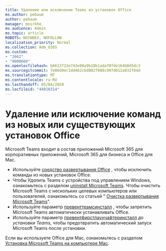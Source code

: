 ```yaml
---
title: Удаление или исключение Teams из установок Office
ms.author: pebaum
author: pebaum
manager: mnirkhe
ms.audience: Admin
ms.topic: article
ROBOTS: NOINDEX, NOFOLLOW
localization_priority: Normal
ms.collection: Adm_O365
ms.custom:
- "2662"
- "9000660"
ms.openlocfilehash: b6613733e743e08a9b18b1ada70fde164b0d5dc3
ms.sourcegitcommit: 7e06d9ec1dd462cbd882f088c997d012a032f04d
ms.translationtype: MT
ms.contentlocale: ru-RU
ms.lasthandoff: 05/04/2020
ms.locfileid: "44010314"
---
```

# <a name="uninstall-or-exclude-teams-from-new-or-existing-office-installations"></a>Удаление или исключение команд из новых или существующих установок Office

Microsoft Teams входит в состав приложений Microsoft 365 для корпоративных приложений, Microsoft 365 для бизнеса и Office для Mac.

- Используйте [средство развертывания Office](https://docs.microsoft.com/deployoffice/teams-install#how-to-exclude-microsoft-teams-from-new-installations-of-microsoft-365-apps) , чтобы исключить команды из новых установок Office.
- Чтобы *Удалить* Teams с устройства под управлением Windows, ознакомьтесь с разделом [uninstall Microsoft Teams](https://support.office.com/article/3b159754-3c26-4952-abe7-57d27f5f4c81). Чтобы очистить Microsoft Teams с нескольких целевых компьютеров или пользователей, ознакомьтесь со статьей " [Очистка развертывания Microsoft Teams](https://docs.microsoft.com/microsoftteams/scripts/powershell-script-teams-deployment-clean-up)".
- Используйте параметр [превенттеамсинсталл](https://docs.microsoft.com/deployoffice/teams-install#use-group-policy-to-control-the-installation-of-microsoft-teams
) , чтобы запретить Microsoft Teams автоматически устанавливать Office.
- Используйте параметр [превентфирстлаунчафтеринсталл](https://docs.microsoft.com/deployoffice/teams-install#use-group-policy-to-prevent-microsoft-teams-from-starting-automatically-after-installation) *до установки Teams*, чтобы предотвратить автоматический запуск Microsoft Teams после установки.

Если вы используете Office для Mac, ознакомьтесь с разделом [Установка Microsoft Teams на компьютере Mac](https://docs.microsoft.com/deployoffice/teams-install#microsoft-teams-installations-on-a-mac).